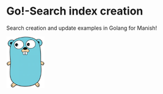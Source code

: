 # Go!-Search index creation
Search creation and update examples in Golang for Manish!

<img src="https://raw.githubusercontent.com/docker-library/docs/01c12653951b2fe592c1f93a13b4e289ada0e3a1/golang/logo.png" alt="gocreature" width="100">
